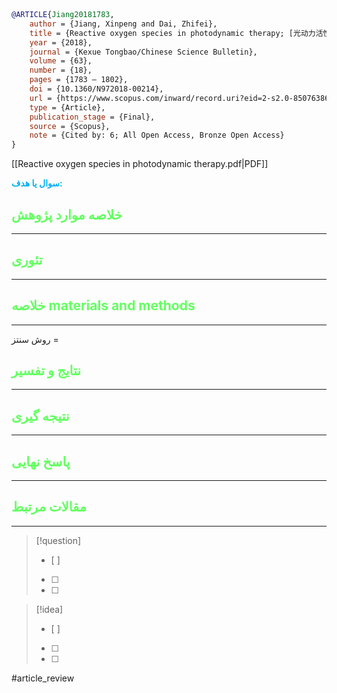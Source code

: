 
```bibtex



@ARTICLE{Jiang20181783,
	author = {Jiang, Xinpeng and Dai, Zhifei},
	title = {Reactive oxygen species in photodynamic therapy; [光动力活性氧的研究进展]},
	year = {2018},
	journal = {Kexue Tongbao/Chinese Science Bulletin},
	volume = {63},
	number = {18},
	pages = {1783 – 1802},
	doi = {10.1360/N972018-00214},
	url = {https://www.scopus.com/inward/record.uri?eid=2-s2.0-85076386835&doi=10.1360%2fN972018-00214&partnerID=40&md5=748f7aa0912a272009fe8ed4adc21012},
	type = {Article},
	publication_stage = {Final},
	source = {Scopus},
	note = {Cited by: 6; All Open Access, Bronze Open Access}
}

```

[[Reactive oxygen species in photodynamic therapy.pdf|PDF]]

**<span style="color:#00b0f0">سوال یا هدف:</span>**



## <span style="color:#64ff61">خلاصه موارد پژوهش</span>
---

## <span style="color:#64ff61">تئوری</span>
---



## <span style="color:#64ff61">خلاصه materials and methods</span>
---

روش سنتز = 



## <span style="color:#64ff61"> نتایج و تفسیر</span>
---



## <span style="color:#64ff61">نتیجه گیری</span>
---



## <span style="color:#64ff61">پاسخ نهایی</span>
---




## <span style="color:#64ff61">مقالات مرتبط</span>
---





> [!question] 
>- [ ] 
>- [ ]  
>- [ ] 


> [!idea] 
> - [ ] 
>- [ ] 
>- [ ] 



#article_review
